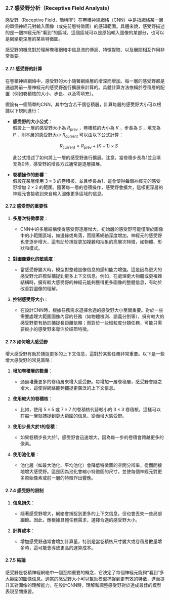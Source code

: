 ### 2.7 **感受野分析（Receptive Field Analysis）**

感受野（Receptive Field，簡稱RF）在卷積神經網絡（CNN）中是指網絡某一層的單個神經元對輸入圖像（或先前層特徵圖）的感知範圍。具體來說，感受野描述的是一個神經元所“看到”的區域，這個區域可以是原始輸入圖像的某部分，也可以是網絡更深層的某些特徵圖。

感受野的概念對於理解卷積網絡中信息流的傳遞、特徵提取、以及層間相互作用非常重要。

#### 2.7.1 **感受野的計算**

在卷積神經網絡中，感受野的大小隨著網絡層的增深而增加。每一層的感受野都是通過將前一層神經元的感受野進行擴展來計算的。具體計算方法依賴於卷積層的配置（例如卷積核的大小、步長、以及零填充）。

假設有一個簡單的CNN，其中包含若干個卷積層，計算每層的感受野大小可以根據以下規則進行：

- **感受野的大小公式**：  
  假設上一層的感受野大小為  $`R_{\text{prev}}`$ ，卷積核的大小為  $`K`$ ，步長為  $`S`$ ，填充為  $`P`$ ，則本層的感受野大小  $`R_{\text{current}}`$  可以由以下公式計算：
  
  $$R_{\text{current}} = R_{\text{prev}} + (K - 1) \times S$$
  
  此公式描述了如何將上一層的感受野進行擴展。注意，當卷積步長為1並且填充為0時，感受野的增長方式通常是逐層擴展。

- **卷積操作的影響**：  
  假設在某層使用  $`3 \times 3`$  的卷積核，並且步長為1，這會使得每個神經元的感受野增加  $`2 \times 2`$  的範圍。隨著每一層的卷積操作，感受野會擴大，這樣更深層的神經元會接收到來自輸入圖像更多區域的信息。

#### 2.7.2 **感受野的重要性**

1. **多層次特徵學習**：
   - CNN中的多層結構使得感受野逐層增大。初始層的感受野可能僅限於圖像中的小範圍區域，如邊緣或角落，而隨著網絡深度增加，神經元的感受野也會逐步增大，這有助於捕捉更加複雜和抽象的高層次特徵，如物體、形狀和模式。

2. **對圖像變化的敏感度**：
   - 當感受野變大時，模型對整體圖像信息的感知能力增強。這是因為更大的感受野允許模型捕捉到更多上下文信息。例如，在處理更大物體或更複雜結構時，擁有較大感受野的神經元能夠獲得更多圖像的整體信息，有助於改善對圖像的理解。

3. **控制感受野大小**：
   - 在設計CNN時，根據任務需求選擇合適的感受野大小至關重要。對於一些需要處理大範圍圖像內容的任務（如物體檢測、語義分割等），擁有較大的感受野更有助於捕捉長距離依賴；而對於一些細粒度分類任務，可能只需要較小的感受野來專注於細節特徵。

#### 2.7.3 **如何增大感受野**

增大感受野有助於捕捉更多的上下文信息，這對於某些任務非常重要。以下是一些增大感受野的常見策略：

1. **增加卷積層的數量**：
   - 通過堆疊更多的卷積層來增大感受野。每增加一層卷積層，感受野會隨之增大，這使得網絡能夠捕捉更廣泛的上下文信息。

2. **使用較大的卷積核**：
   - 比如，使用  $`5 \times 5`$  或  $`7 \times 7`$  的卷積核代替較小的  $`3 \times 3`$  卷積核，這樣可以在每一層就捕捉到更大範圍的信息，從而增大感受野。

3. **使用步長大於1的卷積**：
   - 如果卷積步長大於1，感受野會迅速增大，因為每一步的卷積會跨越更多的像素。

4. **使用池化層**：
   - 池化層（如最大池化、平均池化）會降低特徵圖的空間分辨率，從而間接地增大感受野。這是因為池化會縮小特徵圖的尺寸，並使每個神經元對更多原始像素或前一層的特徵作出響應。

#### 2.7.4 **感受野的限制**

1. **信息損失**：
   - 隨著感受野增大，網絡會捕捉到更多的上下文信息，但也會丟失一些局部細節。因此，應根據具體任務需求，選擇合適的感受野大小。

2. **計算成本**：
   - 增加感受野通常會增加計算量，特別是當卷積核尺寸變大或卷積層數量增多時，這可能會導致更高的運算成本。

#### 2.7.5 **結論**

感受野是卷積神經網絡中一個至關重要的概念，它決定了每個神經元能夠“看到”多大範圍的圖像信息。適當的感受野大小可以幫助模型捕捉到更有效的特徵，進而提升其對圖像的理解能力。在設計CNN時，理解和調整感受野對於達成最佳的模型表現至關重要。
